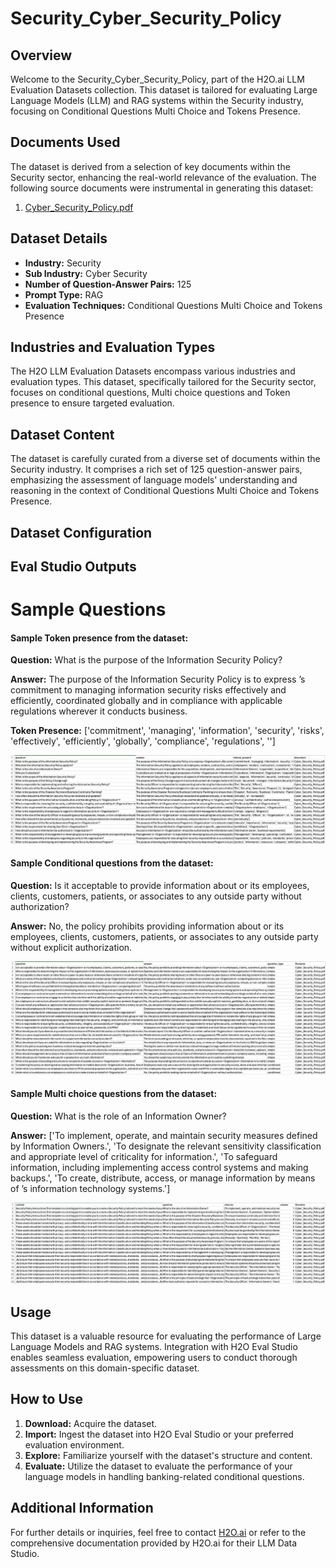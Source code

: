 # Security_Cyber_Security_Policy

## Overview
Welcome to the Security_Cyber_Security_Policy, part of the H2O.ai LLM Evaluation Datasets collection. This dataset is tailored for evaluating Large Language Models (LLM) and RAG systems within the Security industry, focusing on Conditional Questions Multi Choice and Tokens Presence.

## Documents Used
The dataset is derived from a selection of key documents within the Security sector, enhancing the real-world relevance of the evaluation. The following source documents were instrumental in generating this dataset:
1. [Cyber_Security_Policy.pdf](https://github.com/h2oai/h2o-evals/blob/main/catalog/Security_Cyber_Security_Policy/used_documents/Cyber_Security_Policy.pdf)

## Dataset Details
- **Industry:** Security
- **Sub Industry:** Cyber Security
- **Number of Question-Answer Pairs:** 125
- **Prompt Type:** RAG
- **Evaluation Techniques:** Conditional Questions Multi Choice and Tokens Presence

## Industries and Evaluation Types
The H2O LLM Evaluation Datasets encompass various industries and evaluation types. This dataset, specifically tailored for the Security sector, focuses on conditional questions, Multi choice questions and Token presence to ensure targeted evaluation.

## Dataset Content
The dataset is carefully curated from a diverse set of documents within the Security industry. It comprises a rich set of 125 question-answer pairs, emphasizing the assessment of language models' understanding and reasoning in the context of Conditional Questions Multi Choice and Tokens Presence.

## Dataset Configuration

## Eval Studio Outputs

# Sample Questions

#### Sample Token presence from the dataset:

**Question:** What is the purpose of the Information Security Policy?

**Answer:** The purpose of the Information Security Policy is to express <Organization>’s commitment to managing information security risks effectively and efficiently, coordinated globally and in compliance with applicable regulations wherever it conducts business.

**Token Presence:** ['commitment', 'managing', 'information', 'security', 'risks', 'effectively', 'efficiently', 'globally', 'compliance', 'regulations', '<Organization>']

![token_presence_image](https://github.com/h2oai/h2o-evals/blob/main/catalog/Security_Cyber_Security_Policy/screenshots/tokens_present.png)

#### Sample Conditional questions from the dataset:

**Question:** Is it acceptable to provide information about <Organization> or its employees, clients, customers, patients, or associates to any outside party without authorization?

**Answer:** No, the policy prohibits providing information about <Organization> or its employees, clients, customers, patients, or associates to any outside party without explicit authorization.

![conditional_question_image](https://github.com/h2oai/h2o-evals/blob/main/catalog/Security_Cyber_Security_Policy/screenshots/question_type.png)

#### Sample Multi choice questions from the dataset:

**Question:** What is the role of an Information Owner?

**Answer:** ['To implement, operate, and maintain security measures defined by Information Owners.', 'To designate the relevant sensitivity classification and appropriate level of criticality for information.', 'To safeguard information, including implementing access control systems and making backups.', 'To create, distribute, access, or manage information by means of <Organization>’s information technology systems.']

![multi_choice_question_image](https://github.com/h2oai/h2o-evals/blob/main/catalog/Security_Cyber_Security_Policy/screenshots/multi_choice.png)

## Usage

This dataset is a valuable resource for evaluating the performance of Large Language Models and RAG systems. Integration with H2O Eval Studio enables seamless evaluation, empowering users to conduct thorough assessments on this domain-specific dataset.

## How to Use

1. **Download:** Acquire the dataset.
2. **Import:** Ingest the dataset into H2O Eval Studio or your preferred evaluation environment.
3. **Explore:** Familiarize yourself with the dataset's structure and content.
4. **Evaluate:** Utilize the dataset to evaluate the performance of your language models in handling banking-related conditional questions.

## Additional Information

For further details or inquiries, feel free to contact [H2O.ai](https://www.h2o.ai/) or refer to the comprehensive documentation provided by H2O.ai for their LLM Data Studio.

